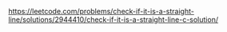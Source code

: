 https://leetcode.com/problems/check-if-it-is-a-straight-line/solutions/2944410/check-if-it-is-a-straight-line-c-solution/

